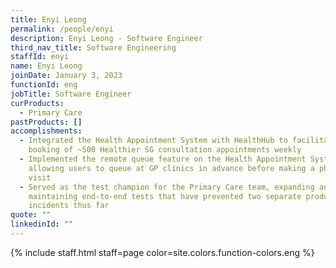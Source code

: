 ```yaml
---
title: Enyi Leong
permalink: /people/enyi
description: Enyi Leong - Software Engineer
third_nav_title: Software Engineering
staffId: enyi
name: Enyi Leong
joinDate: January 3, 2023
functionId: eng
jobTitle: Software Engineer
curProducts:
  - Primary Care
pastProducts: []
accomplishments:
  - Integrated the Health Appointment System with HealthHub to facilitate the
    booking of ~500 Healthier SG consultation appointments weekly
  - Implemented the remote queue feature on the Health Appointment System,
    allowing users to queue at GP clinics in advance before making a physical
    visit
  - Served as the test champion for the Primary Care team, expanding and
    maintaining end-to-end tests that have prevented two separate production
    incidents thus far
quote: ""
linkedinId: ""
---
```


{% include staff.html staff=page color=site.colors.function-colors.eng %}
